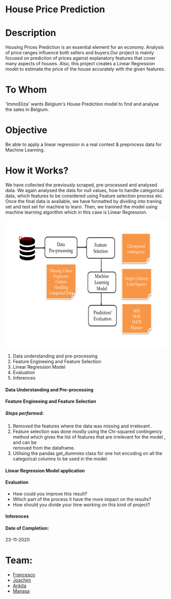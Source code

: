 # House Price Prediction

# Description

Housing Prices Prediction is an essential element for an economy. Analysis of price ranges influence both sellers and buyers.Our project is mainly focused on prediction of prices against explanatory features that cover many aspects of houses. Also, this project creates a Linear Regression model to estimate the price of the house accurately with the given features.

# To Whom

'ImmoEliza' wants Belgium's House Prediction model to find and analyse the sales in Belgium.

# Objective

Be able to apply a linear regression in a real context & preprocess data for Machine Learning.

# How it Works?

We have collected the previously scraped, pre-processed  and analysed data. We again analysed the data for null values, how to handle categorical data, which features to be considered using Feature selection process etc. Once the final data is available, we have formatted by dividing into traning set and test set for machine to learn. Then, we tranined the model using machine learning algorithm which in this case is Linear Regression. 



<img src="https://github.com/FrancescoMariottini/Belgium-prices-prediction/blob/manasa/assets/images/flowchart.png" width="700" height="400">




1. Data understanding and pre-processing
2. Feature Engineeing and Feature Selection
3. Linear Regression Model 
4. Evaluation
5. Inferences

#### Data Understanding and Pre-processing

#### Feature Engineeing and Feature Selection

##### Steps performed:

1. Removed the features where the data was missing and irrelevant . 
2. Feature selection was done mostly using the Chi-squared contingency method which gives the list of features that are irrelevant for the model , and can be     
   removed from the dataframe. 
3. Utilising the pandas get_dummies class for one hot encoding on all the categorical columns to be used in the model.

#### Linear Regression Model application

#### Evaluation

* How could you improve this result?
* Which part of the process it have the more impact on the results?
* How should you divide your time working on this kind of project?

#### Inferences

#### Date of Completion:
23-11-2020


# Team:
* [Francesco](https://be.linkedin.com/in/francescomariottini)<br>
* [Joachim](https://www.linkedin.com/in/jokotek/)<br>
* [Ankita](linkedin.com/in/ankitahaldia)<br>
* [Manasa](linkedin.com/in/manasanoolu)


